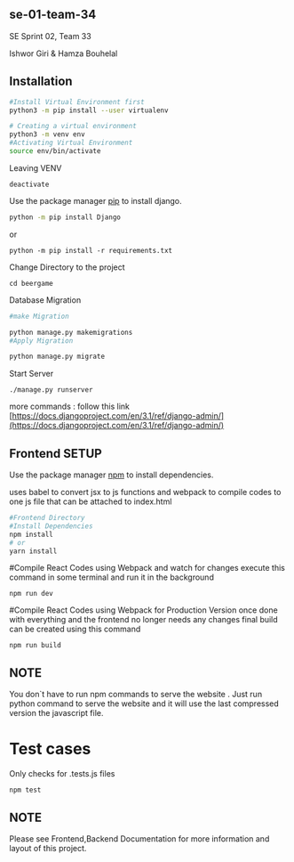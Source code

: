 ## se-01-team-34
SE Sprint 02, Team 33

Ishwor Giri & Hamza Bouhelal


## Installation


```bash
#Install Virtual Environment first 
python3 -m pip install --user virtualenv

# Creating a virtual environment
python3 -m venv env
#Activating Virtual Environment
source env/bin/activate
```
Leaving VENV
```
deactivate
```


Use the package manager [pip](https://pip.pypa.io/en/stable/) to install django.

```bash
python -m pip install Django
```

or 
```
python -m pip install -r requirements.txt
```


Change Directory to the project 
```
cd beergame
```

Database Migration

```bash
#make Migration

python manage.py makemigrations
#Apply Migration

python manage.py migrate
```

Start Server
```
./manage.py runserver 
```
more commands : follow this link 
[https://docs.djangoproject.com/en/3.1/ref/django-admin/](https://docs.djangoproject.com/en/3.1/ref/django-admin/)



## Frontend SETUP 

Use the package  manager [npm](https://www.npmjs.com/) to install dependencies.



uses babel to convert jsx to js functions and webpack to compile codes to one js file that can be attached to index.html

```bash
#Frontend Directory 
#Install Dependencies
npm install
# or
yarn install


```
#Compile React Codes using Webpack and watch for changes
execute this command in some terminal and run it in the background 
```
npm run dev
```


#Compile React Codes using Webpack for Production Version
once done with everything and the frontend no longer needs any 
changes final build can be created using this command
```
npm run build
```


## NOTE
You don`t have to run npm commands to serve the website .
Just run python command to serve the website and it will use the last compressed version the javascript file.


# Test cases
Only checks for .tests.js files 
```
npm test
```


## NOTE
Please see Frontend,Backend Documentation for more information and layout of this project. 